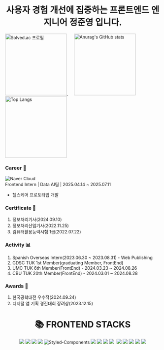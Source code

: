 <h1 align="center">사용자 경험 개선에 집중하는 프론트엔드 엔지니어 정준영 입니다.</h1>


<div align="left">
  <a href="https://solved.ac/jk9829249">
    <img src="http://mazassumnida.wtf/api/v2/generate_badge?boj=jk9829249" alt="Solved.ac 프로필" height="200px" />
  </a>
  <img src="https://github-readme-stats.vercel.app/api?username=Jayjunyoung&show_icons=true&theme=tokyonight" alt="Anurag's GitHub stats" height="200px" style="margin-left: 20px;"/>
  <img src="https://github-readme-stats.vercel.app/api/top-langs/?username=Jayjunyoung&layout=compact&theme=tokyonight" alt="Top Langs" height="200px"/>
</div>

### Career 💼
![Naver Cloud](https://img.shields.io/badge/Naver%20Cloud-04C75A?style=flat&logo=naver&logoColor=white) <br>
Frontend Intern | Data AI팀 | 2025.04.14 ~ 2025.07.11<br>
<ul>
  <li>헬스케어 프로토타입 개발</li>
</ul>



### Certificate 🪪
1. 정보처리기사(2024.09.10)
2. 정보처리산업기사(2022.11.25)
3. 컴퓨터활용능력시험 1급(2022.07.22) 

### Activity 📊
1. Spanish Overseas Intern(2023.06.30 ~ 2023.08.31) - Web Publishing
2. GDSC TUK 1st Member(graduating Member, FrontEnd)
3. UMC TUK 6th Member(FrontEnd) - 2024.03.23 ~ 2024.08.26
4. CBU TUK 20th Member(FrontEnd) - 2024.03.01 ~ 2024.08.28

### Awards 👑 
1. 한국공학대전 우수작(2024.09.24)
2. 디지털 앱 기획 경진대회 장려상(2023.12.15)

<div align=center><h1>📚 FRONTEND STACKS</h1></div>

<div align=center> 
  <img src="https://img.shields.io/badge/javascript-F7DF1E?style=for-the-badge&logo=javascript&logoColor=white">
  <img src="https://img.shields.io/badge/typescript-3178C6?style=for-the-badge&logo=typescript&logoColor=white">
  <img src="https://img.shields.io/badge/react-61DAFB?style=for-the-badge&logo=react&logoColor=white">
  <img src="https://img.shields.io/badge/Next.js-000000?style=for-the-badge&logo=Next.js&logoColor=white"/>
  <img alt="Styled-Components" src="https://img.shields.io/badge/Styled Components-DB7093.svg?&style=for-the-badge&logo=styled-components&logoColor=white"/>
  <img src="https://img.shields.io/badge/Recoil-3578E5?style=for-the-badge&logo=recoil&logoColor=white" />
  <img src="https://img.shields.io/badge/tailwindcss-%2338B2AC.svg?style=for-the-badge&logo=tailwind-css&logoColor=white" />
  <img src="https://img.shields.io/badge/daisyui-5A0EF8?style=for-the-badge&logo=daisyui&logoColor=white" />
  <img src="https://img.shields.io/badge/zustand-3578E5?style=for-the-badge&logo=zustand&logoColor=white" />
  <img scr="https://img.shields.io/badge/-React%20Query-FF4154?style=for-the-badge&logo=react%20query&logoColor=white" />
  <img src="https://img.shields.io/badge/React_Router-CA4245?style=for-the-badge&logo=react-router&logoColor=white" />
  <img src="https://img.shields.io/badge/vite-%23646CFF.svg?style=for-the-badge&logo=vite&logoColor=white" />
  <img src="https://img.shields.io/badge/Canva-%2300C4CC.svg?style=for-the-badge&logo=Canva&logoColor=white" />
  <img src="https://img.shields.io/badge/figma-%23F24E1E.svg?style=for-the-badge&logo=figma&logoColor=white" />
  <img src="https://img.shields.io/badge/convex-003545?style=for-the-badge&logo=convex&logoColor=white" />
  <br>
</div>
